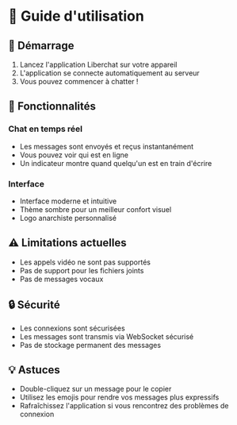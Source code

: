 # 📱 Guide d'utilisation

## 🚀 Démarrage

1. Lancez l'application Liberchat sur votre appareil
2. L'application se connecte automatiquement au serveur
3. Vous pouvez commencer à chatter !

## 💬 Fonctionnalités

### Chat en temps réel
- Les messages sont envoyés et reçus instantanément
- Vous pouvez voir qui est en ligne
- Un indicateur montre quand quelqu'un est en train d'écrire

### Interface
- Interface moderne et intuitive
- Thème sombre pour un meilleur confort visuel
- Logo anarchiste personnalisé

## ⚠️ Limitations actuelles

- Les appels vidéo ne sont pas supportés
- Pas de support pour les fichiers joints
- Pas de messages vocaux

## 🔒 Sécurité

- Les connexions sont sécurisées
- Les messages sont transmis via WebSocket sécurisé
- Pas de stockage permanent des messages

## 💡 Astuces

- Double-cliquez sur un message pour le copier
- Utilisez les emojis pour rendre vos messages plus expressifs
- Rafraîchissez l'application si vous rencontrez des problèmes de connexion
